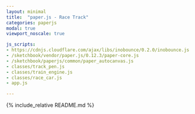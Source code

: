 ```yaml
---
layout: minimal
title:  "paper.js - Race Track"
categories: paperjs
modal: true
viewport_noscale: true

js_scripts:
- https://cdnjs.cloudflare.com/ajax/libs/inobounce/0.2.0/inobounce.js
- /sketchbook/vendor/paper.js/0.12.3/paper-core.js
- /sketchbook/paperjs/common/paper_autocanvas.js
- classes/track_pen.js
- classes/train_engine.js
- classes/race_car.js
- app.js

---
```


{% include_relative README.md %}

